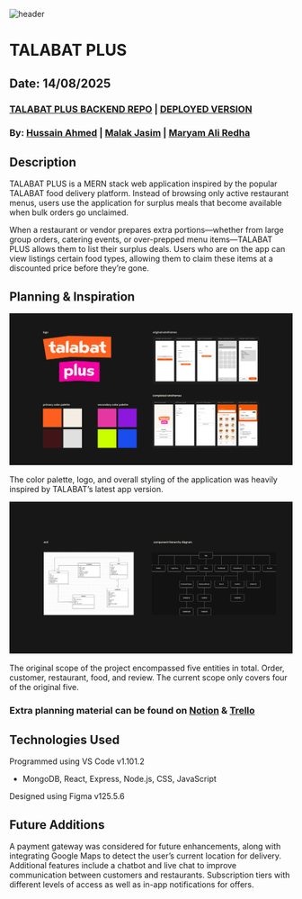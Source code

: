 ![header](/src/img/header.png)


# TALABAT PLUS

## Date: 14/08/2025

### [TALABAT PLUS BACKEND REPO](https://github.com/hussainmohd03/Food-Waste-BackEnd) | [DEPLOYED VERSION](https://talabatplus.surge.sh/)

### By: [Hussain Ahmed](https://github.com/hussainmohd03) | [Malak Jasim](https://github.com/Malak1805) | [Maryam Ali Redha](https://github.com/maryamalihasanebrahim)

## **Description**

TALABAT PLUS is a MERN stack web application inspired by the popular TALABAT food delivery platform. Instead of browsing only active restaurant menus, users use the application for surplus meals that become available when bulk orders go unclaimed.

When a restaurant or vendor prepares extra portions—whether from large group orders, catering events, or over-prepped menu items—TALABAT PLUS allows them to list their surplus deals. Users who are on the app can view listings certain food types, allowing them to claim these items at a discounted price before they’re gone.

## **Planning & Inspiration**

![planning & inspo board](/src/img/branding.png)

The color palette, logo, and overall styling of the application was heavily inspired by TALABAT’s latest app version.

![component hierarchy diagram](/src/img/planning.png)

The original scope of the project encompassed five entities in total. Order, customer, restaurant, food, and review. The current scope only covers four of the original five.


### Extra planning material can be found on [Notion](https://www.notion.so/talabat-plus-2482d10679d6801099b7eed4bfcf6ed3?source=copy_link) & [Trello](https://trello.com/invite/b/6878eb0b87af160057d16d3c/ATTI4dd3f0c3280f9025c993ddb974d2bf5cDFCAEF67/resume)

## **Technologies Used**

Programmed using VS Code v1.101.2

- MongoDB, React, Express, Node.js, CSS, JavaScript

Designed using Figma v125.5.6

## **Future Additions**

A payment gateway was considered for future enhancements, along with integrating Google Maps to detect the user’s current location for delivery. Additional features include a chatbot and live chat to improve communication between customers and restaurants. Subscription tiers with different levels of access as well as in-app notifications for offers.
